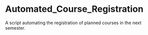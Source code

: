 # Automated_Course_Registration
 A script automating the registration of planned courses in the next semester.
